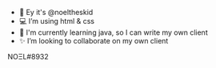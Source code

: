 * 👋 Ey it's @noeltheskid
* 💻 I’m using html & css
* 🌱 I'm currently learning java, so I can write my own client
* ✨ I’m looking to collaborate on my own client

NOΞL#8932
